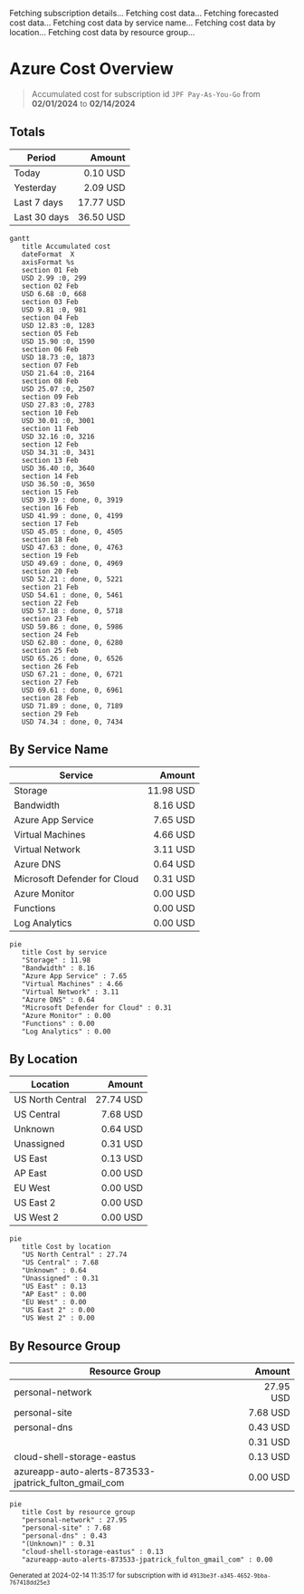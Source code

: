 Fetching subscription details...
Fetching cost data...
Fetching forecasted cost data...
Fetching cost data by service name...
Fetching cost data by location...
Fetching cost data by resource group...
# Azure Cost Overview

> Accumulated cost for subscription id `JPF Pay-As-You-Go` from **02/01/2024** to **02/14/2024**

## Totals

|Period|Amount|
|---|---:|
|Today|0.10 USD|
|Yesterday|2.09 USD|
|Last 7 days|17.77 USD|
|Last 30 days|36.50 USD|

```mermaid
gantt
   title Accumulated cost
   dateFormat  X
   axisFormat %s
   section 01 Feb
   USD 2.99 :0, 299
   section 02 Feb
   USD 6.68 :0, 668
   section 03 Feb
   USD 9.81 :0, 981
   section 04 Feb
   USD 12.83 :0, 1283
   section 05 Feb
   USD 15.90 :0, 1590
   section 06 Feb
   USD 18.73 :0, 1873
   section 07 Feb
   USD 21.64 :0, 2164
   section 08 Feb
   USD 25.07 :0, 2507
   section 09 Feb
   USD 27.83 :0, 2783
   section 10 Feb
   USD 30.01 :0, 3001
   section 11 Feb
   USD 32.16 :0, 3216
   section 12 Feb
   USD 34.31 :0, 3431
   section 13 Feb
   USD 36.40 :0, 3640
   section 14 Feb
   USD 36.50 :0, 3650
   section 15 Feb
   USD 39.19 : done, 0, 3919
   section 16 Feb
   USD 41.99 : done, 0, 4199
   section 17 Feb
   USD 45.05 : done, 0, 4505
   section 18 Feb
   USD 47.63 : done, 0, 4763
   section 19 Feb
   USD 49.69 : done, 0, 4969
   section 20 Feb
   USD 52.21 : done, 0, 5221
   section 21 Feb
   USD 54.61 : done, 0, 5461
   section 22 Feb
   USD 57.18 : done, 0, 5718
   section 23 Feb
   USD 59.86 : done, 0, 5986
   section 24 Feb
   USD 62.80 : done, 0, 6280
   section 25 Feb
   USD 65.26 : done, 0, 6526
   section 26 Feb
   USD 67.21 : done, 0, 6721
   section 27 Feb
   USD 69.61 : done, 0, 6961
   section 28 Feb
   USD 71.89 : done, 0, 7189
   section 29 Feb
   USD 74.34 : done, 0, 7434
```

## By Service Name

|Service|Amount|
|---|---:|
|Storage|11.98 USD|
|Bandwidth|8.16 USD|
|Azure App Service|7.65 USD|
|Virtual Machines|4.66 USD|
|Virtual Network|3.11 USD|
|Azure DNS|0.64 USD|
|Microsoft Defender for Cloud|0.31 USD|
|Azure Monitor|0.00 USD|
|Functions|0.00 USD|
|Log Analytics|0.00 USD|

```mermaid
pie
   title Cost by service
   "Storage" : 11.98
   "Bandwidth" : 8.16
   "Azure App Service" : 7.65
   "Virtual Machines" : 4.66
   "Virtual Network" : 3.11
   "Azure DNS" : 0.64
   "Microsoft Defender for Cloud" : 0.31
   "Azure Monitor" : 0.00
   "Functions" : 0.00
   "Log Analytics" : 0.00
```

## By Location

|Location|Amount|
|---|---:|
|US North Central|27.74 USD|
|US Central|7.68 USD|
|Unknown|0.64 USD|
|Unassigned|0.31 USD|
|US East|0.13 USD|
|AP East|0.00 USD|
|EU West|0.00 USD|
|US East 2|0.00 USD|
|US West 2|0.00 USD|

```mermaid
pie
   title Cost by location
   "US North Central" : 27.74
   "US Central" : 7.68
   "Unknown" : 0.64
   "Unassigned" : 0.31
   "US East" : 0.13
   "AP East" : 0.00
   "EU West" : 0.00
   "US East 2" : 0.00
   "US West 2" : 0.00
```

## By Resource Group

|Resource Group|Amount|
|---|---:|
|personal-network|27.95 USD|
|personal-site|7.68 USD|
|personal-dns|0.43 USD|
||0.31 USD|
|cloud-shell-storage-eastus|0.13 USD|
|azureapp-auto-alerts-873533-jpatrick_fulton_gmail_com|0.00 USD|

```mermaid
pie
   title Cost by resource group
   "personal-network" : 27.95
   "personal-site" : 7.68
   "personal-dns" : 0.43
   "(Unknown)" : 0.31
   "cloud-shell-storage-eastus" : 0.13
   "azureapp-auto-alerts-873533-jpatrick_fulton_gmail_com" : 0.00
```

<sup>Generated at 2024-02-14 11:35:17 for subscription with id `4913be3f-a345-4652-9bba-767418dd25e3`</sup>
